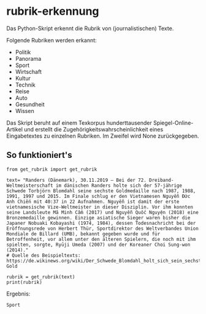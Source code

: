 # rubrik-erkennung
Das Python-Skript erkennt die Rubrik von (journalistischen) Texte.

Folgende Rubriken werden erkannt:
* Politik
* Panorama
* Sport
* Wirtschaft
* Kultur
* Technik
* Reise
* Auto
* Gesundheit
* Wissen

Das Skript beruht auf einem Texkorpus hunderttausender Spiegel-Online-Artikel und erstellt die Zugehörigkeitswahrscheinlichkeit eines Eingabetextes zu einzelnen Rubriken. Im Zweifel wird None zurückgegeben.

## So funktioniert's
```
from get_rubrik import get_rubrik

text= "Randers (Dänemark), 30.11.2019 – Bei der 72. Dreiband-Weltmeisterschaft im dänischen Randers holte sich der 57-jährige Schwede Torbjörn Blomdahl seine sechste Goldmedaille nach 1987, 1988, 1991, 1997 und 2015. Im Finale schlug er den Vietnamesen Nguyễn Đức Anh Chiến mit 40:37 in 22 Aufnahmen. Nguyễn ist damit der erste vietnamesische Vize-Weltmeister in dieser Disziplin. Vor ihm konnten seine Landsleute Mã Minh Cẩm (2017) und Nguyễn Quốc Nguyện (2018) eine Bronzemedaille gewinnen. Einzige asiatische Sieger waren bisher die Japaner Nobuaki Kobayashi (1974, 1984), dessen Todesnachricht bei der Eröffnungsrede von Herbert Thür, Sportdirektor des Weltverbandes Union Mondiale de Billard (UMB), bekannt gegeben wurde und für Betroffenheit, vor allem unter den älteren Spielern, die noch mit ihm spielten, sorgte, Ryūji Umeda (2007) und der Koreaner Choi Sung-won (2014)."
# Quelle des Beispieltexts: https://de.wikinews.org/wiki/Der_Schwede_Blomdahl_holt_sich_sein_sechstes_WM-Gold

rubrik = get_rubrik(text)
print(rubrik)
```
Ergebnis:
```
Sport
```
